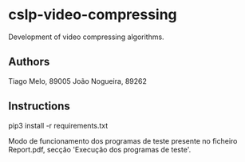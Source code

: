 # cslp-video-compressing
Development of video compressing algorithms.

## Authors

Tiago Melo, 89005
João Nogueira, 89262

## Instructions

pip3 install -r requirements.txt 

Modo de funcionamento dos programas de teste presente no ficheiro Report.pdf, secção 'Execução dos programas de teste'.

